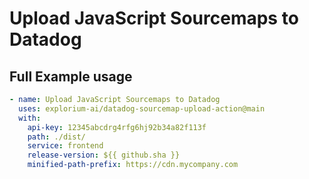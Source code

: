 # Upload JavaScript Sourcemaps to Datadog

## Full Example usage

```yaml
- name: Upload JavaScript Sourcemaps to Datadog
  uses: explorium-ai/datadog-sourcemap-upload-action@main
  with:
    api-key: 12345abcdrg4rfg6hj92b34a82f113f
    path: ./dist/
    service: frontend
    release-version: ${{ github.sha }}
    minified-path-prefix: https://cdn.mycompany.com
```
